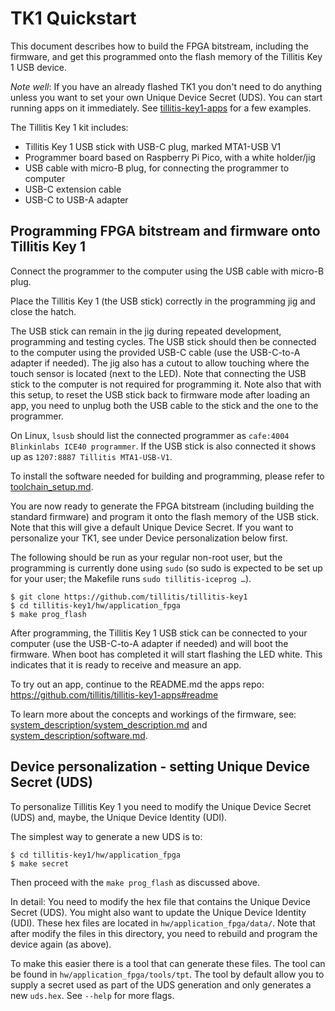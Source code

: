 # TK1 Quickstart

This document describes how to build the FPGA bitstream, including the
firmware, and get this programmed onto the flash memory of the
Tillitis Key 1 USB device.

*Note well*: If you have an already flashed TK1 you don't need to do
anything unless you want to set your own Unique Device Secret (UDS).
You can start running apps on it immediately. See
[tillitis-key1-apps](https://github.com/tillitis/tillitis-key1-apps)
for a few examples.

The Tillitis Key 1 kit includes:

- Tillitis Key 1 USB stick with USB-C plug, marked MTA1-USB V1
- Programmer board based on Raspberry Pi Pico, with a white holder/jig
- USB cable with micro-B plug, for connecting the programmer to
  computer
- USB-C extension cable
- USB-C to USB-A adapter

## Programming FPGA bitstream and firmware onto Tillitis Key 1

Connect the programmer to the computer using the USB cable with
micro-B plug.

Place the Tillitis Key 1 (the USB stick) correctly in the programming
jig and close the hatch.

The USB stick can remain in the jig during repeated development,
programming and testing cycles. The USB stick should then be connected
to the computer using the provided USB-C cable (use the USB-C-to-A
adapter if needed). The jig also has a cutout to allow touching where
the touch sensor is located (next to the LED). Note that connecting
the USB stick to the computer is not required for programming it. Note
also that with this setup, to reset the USB stick back to firmware
mode after loading an app, you need to unplug both the USB cable to
the stick and the one to the programmer.

On Linux, `lsusb` should list the connected programmer as `cafe:4004
Blinkinlabs ICE40 programmer`. If the USB stick is also connected it
shows up as `1207:8887 Tillitis MTA1-USB-V1`.

To install the software needed for building and programming, please
refer to [toolchain_setup.md](toolchain_setup.md).

You are now ready to generate the FPGA bitstream (including building
the standard firmware) and program it onto the flash memory of the USB
stick. Note that this will give a default Unique Device Secret. If you
want to personalize your TK1, see under Device personalization below
first.

The following should be run as your regular non-root user, but
the programming is currently done using `sudo` (so sudo is expected to
be set up for your user; the Makefile runs `sudo tillitis-iceprog …`).

```
$ git clone https://github.com/tillitis/tillitis-key1
$ cd tillitis-key1/hw/application_fpga
$ make prog_flash
```

After programming, the Tillitis Key 1 USB stick can be connected to
your computer (use the USB-C-to-A adapter if needed) and will boot the
firmware. When boot has completed it will start flashing the LED
white. This indicates that it is ready to receive and measure an app.

To try out an app, continue to the README.md the apps repo:
https://github.com/tillitis/tillitis-key1-apps#readme

To learn more about the concepts and workings of the firmware, see:
[system_description/system_description.md](system_description/system_description.md)
and [system_description/software.md](system_description/software.md).

## Device personalization - setting Unique Device Secret (UDS)

To personalize Tillitis Key 1 you need to modify the Unique Device
Secret (UDS) and, maybe, the Unique Device Identity (UDI).

The simplest way to generate a new UDS is to:

```
$ cd tillitis-key1/hw/application_fpga
$ make secret
```

Then proceed with the `make prog_flash` as discussed above.

In detail: You need to modify the hex file that contains the Unique
Device Secret (UDS). You might also want to update the Unique Device
Identity (UDI). These hex files are located in
`hw/application_fpga/data/`. Note that after modify the files in this
directory, you need to rebuild and program the device again (as
above).

To make this easier there is a tool that can generate these files. The
tool can be found in `hw/application_fpga/tools/tpt`. The tool by
default allow you to supply a secret used as part of the UDS
generation and only generates a new `uds.hex`. See `--help` for more
flags.
